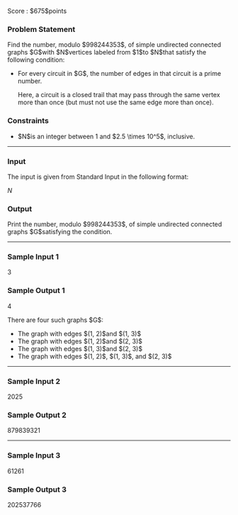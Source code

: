 
<div>

<span>

<span>

<p>
Score : $675$points
</p>

<div>

<section>

### **Problem Statement**

<p>
Find the number, modulo $998244353$, of simple undirected connected graphs $G$with $N$vertices labeled from $1$to $N$that satisfy the following condition:
</p>

<ul>

<li>
For every circuit in $G$, the number of edges in that circuit is a prime number.

Here, a circuit is a closed trail that may pass through the same vertex more than once (but must not use the same edge more than once).
</li>

</ul>

</section>

</div>

<div>

<section>

### **Constraints**

<ul>

<li>
$N$is an integer between 1 and $2.5 \times 10^5$, inclusive.
</li>

</ul>

</section>

</div>

---

<div>

<div>

<section>

### **Input**

<p>
The input is given from Standard Input in the following format:
</p>

<div>

$N$
</div>

</section>

</div>

<div>

<section>

### **Output**

<p>
Print the number, modulo $998244353$, of simple undirected connected graphs $G$satisfying the condition.
</p>

</section>

</div>

</div>

---

<div>

<section>

### **Sample Input 1**

<div>

3

</div>

</section>

</div>

<div>

<section>

### **Sample Output 1**

<div>

4

</div>

<p>
There are four such graphs $G$:
</p>

<ul>

<li>
The graph with edges $(1, 2)$and $(1, 3)$
</li>

<li>
The graph with edges $(1, 2)$and $(2, 3)$
</li>

<li>
The graph with edges $(1, 3)$and $(2, 3)$
</li>

<li>
The graph with edges $(1, 2)$, $(1, 3)$, and $(2, 3)$
</li>

</ul>

</section>

</div>

---

<div>

<section>

### **Sample Input 2**

<div>

2025

</div>

</section>

</div>

<div>

<section>

### **Sample Output 2**

<div>

879839321

</div>

</section>

</div>

---

<div>

<section>

### **Sample Input 3**

<div>

61261

</div>

</section>

</div>

<div>

<section>

### **Sample Output 3**

<div>

202537766

</div>

</section>

</div>

</span>

</span>

</div>
